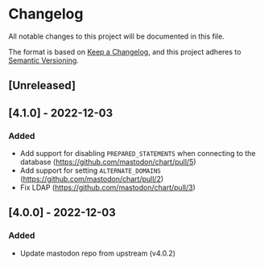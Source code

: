 # Changelog

All notable changes to this project will be documented in this file.

The format is based on [Keep a Changelog](https://keepachangelog.com/en/1.0.0/),
and this project adheres to [Semantic Versioning](https://semver.org/spec/v2.0.0.html).

## [Unreleased]

## [4.1.0] - 2022-12-03
### Added
- Add support for disabling `PREPARED_STATEMENTS` when connecting to the database (https://github.com/mastodon/chart/pull/5)
- Add support for setting `ALTERNATE_DOMAINS` (https://github.com/mastodon/chart/pull/2)
- Fix LDAP (https://github.com/mastodon/chart/pull/3)

## [4.0.0] - 2022-12-03
### Added
- Update mastodon repo from upstream (v4.0.2)
